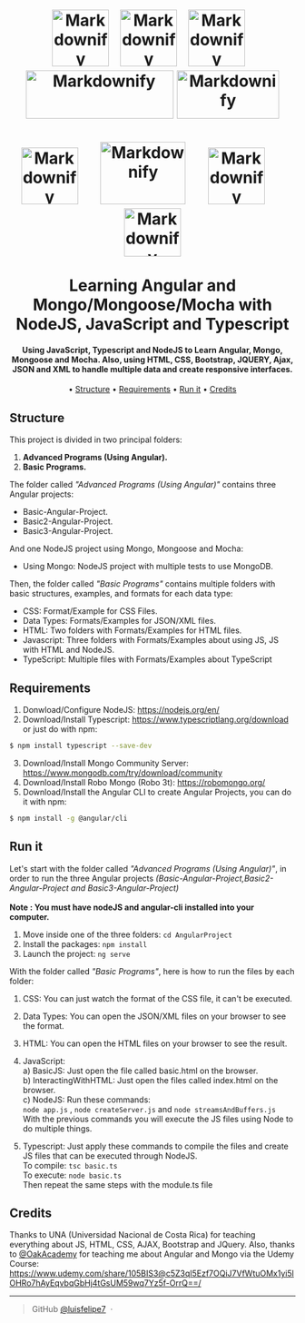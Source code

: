 <h1 align="center">
  <a href="https://upload.wikimedia.org/wikipedia/commons/thumb/9/99/Unofficial_JavaScript_logo_2.svg/480px-Unofficial_JavaScript_logo_2.svg.png"><img src="https://upload.wikimedia.org/wikipedia/commons/thumb/9/99/Unofficial_JavaScript_logo_2.svg/480px-Unofficial_JavaScript_logo_2.svg.png" alt="Markdownify"  width="100"></a> &nbsp;
  <a href="https://iconape.com/wp-content/png_logo_vector/typescript.png"><img src="https://iconape.com/wp-content/png_logo_vector/typescript.png" alt="Markdownify"  width="100"></a> &nbsp;
  <a href="https://brandslogos.com/wp-content/uploads/thumbs/angular-logo-vector.svg"><img src="https://brandslogos.com/wp-content/uploads/thumbs/angular-logo-vector.svg" alt="Markdownify"  width="100"></a> &nbsp;
  <a href="https://d3cy9zhslanhfa.cloudfront.net/media/3800C044-6298-4575-A05D5C6B7623EE37/7655AD50-A734-4FC4-8C5E6EEDB2738368/webimage-401D1AC2-BBC7-467D-8B2485E672FDC93F.png"><img src="https://d3cy9zhslanhfa.cloudfront.net/media/3800C044-6298-4575-A05D5C6B7623EE37/7655AD50-A734-4FC4-8C5E6EEDB2738368/webimage-401D1AC2-BBC7-467D-8B2485E672FDC93F.png" alt="Markdownify"  height="85" width="260"></a>
    <a href="https://jquery.com/jquery-wp-content/themes/jquery/images/logo-jquery.png"><img src="https://jquery.com/jquery-wp-content/themes/jquery/images/logo-jquery.png" alt="Markdownify" width="180" height="85"></a>
   <br><br>
  <a href="https://cdn-icons-png.flaticon.com/512/187/187684.png"><img src="https://cdn-icons-png.flaticon.com/512/187/187684.png" alt="Markdownify" width="100"></a> &nbsp; &nbsp;&nbsp;
  <a href="https://www.harrisonpl.org/images/events/1521727838.png"><img src="https://www.harrisonpl.org/images/events/1521727838.png" alt="Markdownify" width="150" height="110"></a> &nbsp; &nbsp;&nbsp;
  <a href="https://cdn-icons-png.flaticon.com/512/919/919825.png"><img src="https://cdn-icons-png.flaticon.com/512/919/919825.png" alt="Markdownify" width="100"></a> &nbsp; &nbsp;&nbsp;
  <a href="https://apkvision.com/wp-content/uploads/2021/11/JSON-Viewer.png"><img src="https://apkvision.com/wp-content/uploads/2021/11/JSON-Viewer.png" alt="Markdownify" width="100" height="85"></a>
  <br>
  <br>
  Learning Angular and Mongo/Mongoose/Mocha with NodeJS, JavaScript and Typescript
  <br>
</h1>
<h4 align="center">Using JavaScript, Typescript and NodeJS to Learn Angular, Mongo, Mongoose and Mocha. Also, using HTML, CSS, Bootstrap, JQUERY, Ajax, JSON and XML to handle multiple data and create responsive interfaces.
</h4>

<p align="center">
  • <a href="#structure">Structure</a> •
  <a href="#installation">Requirements</a> •
  <a href="#run-it">Run it</a> •
  <a href="#credits">Credits</a>
</p>


## Structure
This project is divided in two principal folders:
1.  <b>Advanced Programs (Using Angular).</b>
2.  <b>Basic Programs.</b>

The folder called <i>"Advanced Programs (Using Angular)"</i> contains three Angular projects:
*  Basic-Angular-Project.
*  Basic2-Angular-Project.
*  Basic3-Angular-Project.

And one NodeJS project using Mongo, Mongoose and Mocha:
*  Using Mongo: NodeJS project with multiple tests to use MongoDB.

Then, the folder called <i>"Basic Programs"</i> contains multiple folders with basic structures, examples, and formats for each data type:
*  CSS: Format/Example for CSS Files.
*  Data Types: Formats/Examples for JSON/XML files.
*  HTML: Two folders with Formats/Examples for HTML files.
*  Javascript: Three folders with Formats/Examples about using JS, JS with HTML and NodeJS.
*  TypeScript: Multiple files with Formats/Examples about TypeScript


## Requirements
1. Donwload/Configure NodeJS: https://nodejs.org/en/
2. Download/Install Typescript: https://www.typescriptlang.org/download or just do with npm:
```bash
$ npm install typescript --save-dev
```
3. Download/Install Mongo Community Server: https://www.mongodb.com/try/download/community
4. Download/Install Robo Mongo (Robo 3t): https://robomongo.org/
5. Download/Install the Angular CLI to create Angular Projects, you can do it with npm:
```bash
$ npm install -g @angular/cli
```

## Run it
Let's start with the folder called <i>"Advanced Programs (Using Angular)"</i>, in order to run the three Angular projects <i>(Basic-Angular-Project,Basic2-Angular-Project and Basic3-Angular-Project)</i>
<br>
<br>
<b>Note : You must have nodeJS and angular-cli installed into your computer.</b>
1. Move inside one of the three folders: `cd AngularProject`
2. Install the packages: `npm install`
3. Launch the project: `ng serve`

With the folder called <i>"Basic Programs"</i>, here is how to run the files by each folder:
1. CSS: You can just watch the format of the CSS file, it can't be executed.
2. Data Types: You can open the JSON/XML files on your browser to see the format.
3. HTML: You can open the HTML files on your browser to see the result.
4. JavaScript: <br>
a) BasicJS: Just open the file called basic.html on the browser. <br>
b) InteractingWithHTML: Just open the files called index.html on the browser.<br>
c) NodeJS: Run these commands: <br>
`node app.js` , `node createServer.js` and `node streamsAndBuffers.js` <br>
With the previous commands you will execute the JS files using Node to do multiple things.

5. Typescript: Just apply these commands to compile the files and create JS files that can be executed through NodeJS. <br>
To compile: `tsc basic.ts` <br>
To execute: `node basic.ts` <br>
Then repeat the same steps with the module.ts file

## Credits

Thanks to UNA (Universidad Nacional de Costa Rica) for teaching everything about JS, HTML, CSS, AJAX, Bootstrap and JQuery. Also, thanks to [@OakAcademy](https://github.com/OakAcademy)  for teaching me about Angular and Mongo via the Udemy Course:
https://www.udemy.com/share/105BIS3@c5Z3qI5Ezf7OQiJ7VfWtuOMx1yi5lOHRo7hAyEqvbqGbHj4tGsUM59wq7Yz5f-OrrQ==/

---

> GitHub [@luisfelipe7](https://github.com/luisfelipe7) &nbsp;&middot;&nbsp;
